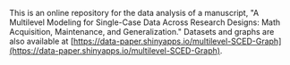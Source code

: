 This is an online repository for the data analysis of a manuscript, "A Multilevel Modeling for Single-Case Data Across Research Designs: Math Acquisition, Maintenance, and Generalization." Datasets and graphs are also available at [https://data-paper.shinyapps.io/multilevel-SCED-Graph](https://data-paper.shinyapps.io/multilevel-SCED-Graph).
